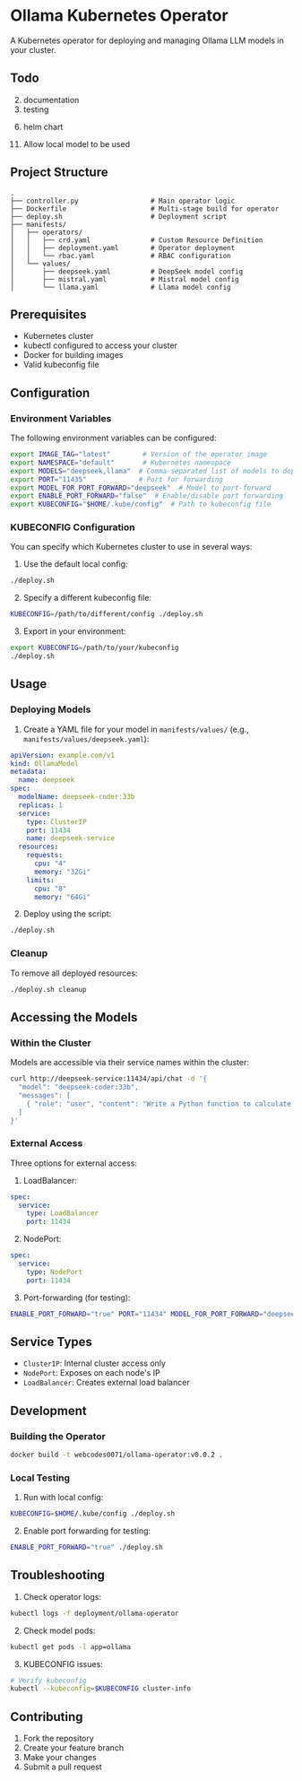 # Ollama Kubernetes Operator

A Kubernetes operator for deploying and managing Ollama LLM models in your cluster.

## Todo 

<!-- 1. fix logging -->
2. documentation
3. testing
<!-- 4. multi-stage dockerfile -->
<!-- 5. deploy script -->
6. helm chart
<!-- 7. make value.yaml deployment and able to specify replicas -->
<!-- 8. ability to run local image and not pull from internet -->
<!-- 9. model service as a deployment -->
<!-- 10. Allow KUBECONFIG to be passed in -->
11. Allow local model to be used

## Project Structure

```
.
├── controller.py                  # Main operator logic
├── Dockerfile                     # Multi-stage build for operator
├── deploy.sh                      # Deployment script
├── manifests/
│   ├── operators/                
│   │   ├── crd.yaml               # Custom Resource Definition
│   │   ├── deployment.yaml        # Operator deployment
│   │   └── rbac.yaml              # RBAC configuration
│   └── values/                  
│       ├── deepseek.yaml          # DeepSeek model config
│       ├── mistral.yaml           # Mistral model config
│       └── llama.yaml             # Llama model config
```

## Prerequisites

- Kubernetes cluster
- kubectl configured to access your cluster
- Docker for building images
- Valid kubeconfig file

## Configuration

### Environment Variables

The following environment variables can be configured:

```bash
export IMAGE_TAG="latest"        # Version of the operator image
export NAMESPACE="default"       # Kubernetes namespace
export MODELS="deepseek,llama"  # Comma-separated list of models to deploy
export PORT="11435"             # Port for forwarding
export MODEL_FOR_PORT_FORWARD="deepseek"  # Model to port-forward
export ENABLE_PORT_FORWARD="false"  # Enable/disable port forwarding
export KUBECONFIG="$HOME/.kube/config"  # Path to kubeconfig file
```

### KUBECONFIG Configuration

You can specify which Kubernetes cluster to use in several ways:

1. Use the default local config:
```bash
./deploy.sh
```

2. Specify a different kubeconfig file:
```bash
KUBECONFIG=/path/to/different/config ./deploy.sh
```

3. Export in your environment:
```bash
export KUBECONFIG=/path/to/your/kubeconfig
./deploy.sh
```

## Usage

### Deploying Models

1. Create a YAML file for your model in `manifests/values/` (e.g., `manifests/values/deepseek.yaml`):

```yaml
apiVersion: example.com/v1
kind: OllamaModel
metadata:
  name: deepseek
spec:
  modelName: deepseek-coder:33b
  replicas: 1
  service:
    type: ClusterIP
    port: 11434
    name: deepseek-service
  resources:
    requests:
      cpu: "4"
      memory: "32Gi"
    limits:
      cpu: "8"
      memory: "64Gi"
```

2. Deploy using the script:
```bash
./deploy.sh
```

### Cleanup

To remove all deployed resources:
```bash
./deploy.sh cleanup
```

## Accessing the Models

### Within the Cluster

Models are accessible via their service names within the cluster:

```bash
curl http://deepseek-service:11434/api/chat -d '{
  "model": "deepseek-coder:33b",
  "messages": [
    { "role": "user", "content": "Write a Python function to calculate fibonacci numbers" }
  ]
}'
```

### External Access

Three options for external access:

1. LoadBalancer:
```yaml
spec:
  service:
    type: LoadBalancer
    port: 11434
```

2. NodePort:
```yaml
spec:
  service:
    type: NodePort
    port: 11434
```

3. Port-forwarding (for testing):
```bash
ENABLE_PORT_FORWARD="true" PORT="11434" MODEL_FOR_PORT_FORWARD="deepseek" ./deploy.sh
```

## Service Types

- `ClusterIP`: Internal cluster access only
- `NodePort`: Exposes on each node's IP
- `LoadBalancer`: Creates external load balancer

## Development

### Building the Operator

```bash
docker build -t webcodes0071/ollama-operator:v0.0.2 .
```

### Local Testing

1. Run with local config:
```bash
KUBECONFIG=$HOME/.kube/config ./deploy.sh
```

2. Enable port forwarding for testing:
```bash
ENABLE_PORT_FORWARD="true" ./deploy.sh
```

## Troubleshooting

1. Check operator logs:
```bash
kubectl logs -f deployment/ollama-operator
```

2. Check model pods:
```bash
kubectl get pods -l app=ollama
```

3. KUBECONFIG issues:
```bash
# Verify kubeconfig
kubectl --kubeconfig=$KUBECONFIG cluster-info
```

## Contributing

1. Fork the repository
2. Create your feature branch
3. Make your changes
4. Submit a pull request
